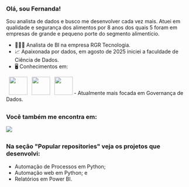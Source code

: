 ### Olá, sou Fernanda!
Sou analista de dados e busco me desenvolver cada vez mais. Atuei em qualidade e segurança dos alimentos por 8 anos dos quais 5 foram em empresas de grande e pequeno porte do segmento alimentício.

- 👩🏻‍💻 Analista de BI na empresa RGR Tecnologia.
- 📈 Apaixonada por dados, em agosto de 2025 iniciei a faculdade de Ciência de Dados.
- 🖥️  Conhecimentos em:
<div style="display: inline">
  &nbsp;&nbsp;<img width='50' height='50' src="https://cdn.jsdelivr.net/gh/devicons/devicon/icons/python/python-original.svg" />
  &nbsp;&nbsp;<img width='50' height='50' src="https://github.com/FernandaDamaceno/FernandaDamaceno/assets/138536124/9b2376b6-e896-4e04-9dcb-69dc35ba03ee" />
  &nbsp;&nbsp;<img width='50' height='50' src="https://cdn.jsdelivr.net/gh/devicons/devicon/icons/microsoftsqlserver/microsoftsqlserver-plain-wordmark.svg"/>
</div> 
- Atualmente mais focada em Governança de Dados.

##

### Você também me encontra em:
<a href="https://www.linkedin.com/in/fernanda-mendes-de-lima-damaceno-309929124/">
  <img src="https://img.shields.io/badge/linkedin-%230077B5.svg?style=for-the-badge&logo=linkedin&logoColor=white">
</a>

##

### Na seção "Popular repositories" veja os projetos que desenvolvi:
- Automação de Processos em Python;
- Automação web em Python; e
- Relatórios em Power BI.

